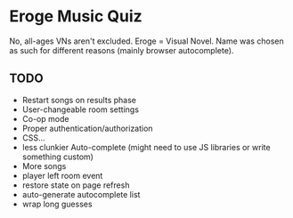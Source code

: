 # Eroge Music Quiz

No, all-ages VNs aren't excluded.
Eroge = Visual Novel.
Name was chosen as such for different reasons (mainly browser autocomplete).

## TODO
* Restart songs on results phase
* User-changeable room settings
* Co-op mode
* Proper authentication/authorization
* CSS...
* less clunkier Auto-complete (might need to use JS libraries or write something custom)
* More songs
* player left room event
* restore state on page refresh
* auto-generate autocomplete list
* wrap long guesses
